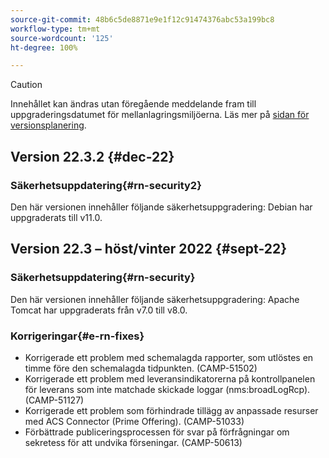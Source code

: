 ```yaml
---
source-git-commit: 48b6c5de8871e9e1f12c91474376abc53a199bc8
workflow-type: tm+mt
source-wordcount: '125'
ht-degree: 100%

---
```

>[!CAUTION]
>
> Innehållet kan ändras utan föregående meddelande fram till uppgraderingsdatumet för mellanlagringsmiljöerna. Läs mer på [sidan för versionsplanering](../../rn/using/release-planning.md).
## Version 22.3.2 {#dec-22}

### Säkerhetsuppdatering{#rn-security2}

Den här versionen innehåller följande säkerhetsuppgradering: Debian har uppgraderats till v11.0.

## Version 22.3 – höst/vinter 2022 {#sept-22}

### Säkerhetsuppdatering{#rn-security}

Den här versionen innehåller följande säkerhetsuppgradering: Apache Tomcat har uppgraderats från v7.0 till v8.0.

### Korrigeringar{#e-rn-fixes}

* Korrigerade ett problem med schemalagda rapporter, som utlöstes en timme före den schemalagda tidpunkten. (CAMP-51502)
* Korrigerade ett problem med leveransindikatorerna på kontrollpanelen för leverans som inte matchade skickade loggar (nms:broadLogRcp). (CAMP-51127)
* Korrigerade ett problem som förhindrade tillägg av anpassade resurser med ACS Connector (Prime Offering). (CAMP-51033)
* Förbättrade publiceringsprocessen för svar på förfrågningar om sekretess för att undvika förseningar. (CAMP-50613)
